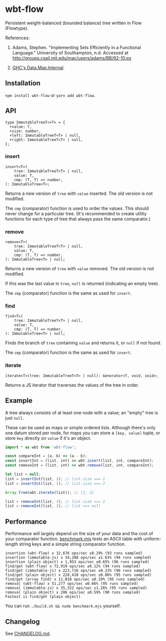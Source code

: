 # wbt-flow

Persistent weight-balanced (bounded balance) tree written in Flow (Flowtype).

References:

 1. Adams, Stephen.
    "Implementing Sets Efficiently in a Functional Language."
    University of Southampton, n.d.
    Accessed at http://groups.csail.mit.edu/mac/users/adams/BB/92-10.ps

 2. [GHC's Data.Map.Internal](https://gitlab.haskell.org/ghc/packages/containers/-/blob/f00aa02/containers/src/Data/Map/Internal.hs).

## Installation

`npm install wbt-flow` or `yarn add wbt-flow`.

## API

```
type ImmutableTreeT<+T> = {
  +value: T,
  +size: number,
  +left: ImmutableTreeT<T> | null,
  +right: ImmutableTreeT<T> | null,
};
```

### insert

```
insert<T>(
    tree: ImmutableTreeT<T> | null,
    value: T,
    cmp: (T, T) => number,
): ImmutableTree<T>;
```

Returns a new version of `tree` with `value` inserted.  The old version is not
modified.

The `cmp` (comparator) function is used to order the values.  This should never
change for a particular tree.  (It's recommended to create utility functions
for each type of tree that always pass the same comparator.)

### remove

```
remove<T>(
    tree: ImmutableTreeT<T> | null,
    value: T,
    cmp: (T, T) => number,
): ImmutableTree<T> | null;
```

Returns a new version of `tree` with `value` removed.  The old version is not
modified.

If this was the last value in `tree`, `null` is returned (indicating an empty
tree).

The `cmp` (comparator) function is the same as used for `insert`.

### find

```
find<T>(
    tree: ImmutableTreeT<T> | null,
    value: T,
    cmp: (T, T) => number,
): ImmutableTree<T> | null;
```

Finds the branch of `tree` containing `value` and returns it, or `null` if not
found.

The `cmp` (comparator) function is the same as used for `insert`.

### iterate

```
iterate<T>(tree: ImmutableTreeT<T> | null): Generator<T, void, void>;
```

Returns a JS iterator that traverses the values of the tree in order.

## Example

A tree always consists of at least one node with a value; an "empty" tree is
just `null`.

These can be used as maps or simple ordered lists.  Although there's only one
datum stored per node, for maps you can store a `[key, value]` tuple, or store
`key` directly on `value` if it's an object.


```JavaScript
import * as wbt from 'wbt-flow';

const compareInt = (a, b) => (a - b);
const insertInt = (list, int) => wbt.insert(list, int, compareInt);
const removeInt = (list, int) => wbt.remove(list, int, compareInt);

let list = null;
list = insertInt(list, 2); // list.size === 1
list = insertInt(list, 1); // list.size === 2

Array.from(wbt.iterate(list)); // [1, 2]

list = removeInt(list, 1); // list.size === 1
list = removeInt(list, 2); // list === null

```

## Performance

Performance will largely depend on the size of your data and the cost of your
comparator function.  [benchmark.mjs](benchmark.mjs) tests an ASCII table with
uniform-length string keys and a simple string comparator function.


```
insertion (wbt-flow) x 32,676 ops/sec ±0.29% (93 runs sampled)
insertion (immutable-js) x 34,208 ops/sec ±1.63% (94 runs sampled)
insertion (plain object) x 1,953 ops/sec ±0.65% (96 runs sampled)
find/get (wbt-flow) x 72,919 ops/sec ±0.12% (94 runs sampled)
find/get (immutable-js) x 223,716 ops/sec ±0.23% (96 runs sampled)
find/get (plain object) x 228,418 ops/sec ±0.06% (95 runs sampled)
find/get (array find) x 11,018 ops/sec ±0.19% (95 runs sampled)
removal (wbt-flow) x 51,277 ops/sec ±0.66% (95 runs sampled)
removal (immutable-js) x 35,322 ops/sec ±1.26% (95 runs sampled)
removal (plain object) x 286 ops/sec ±0.59% (90 runs sampled)
Fastest is find/get (plain object)
```

You can run `./build.sh && node benchmark.mjs` yourself.

## Changelog

See [CHANGELOG.md](CHANGELOG.md).
